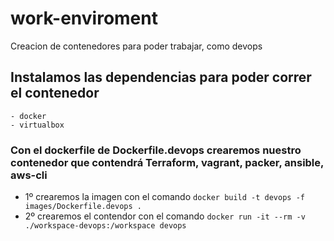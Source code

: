 # work-enviroment
Creacion de contenedores para poder trabajar, como devops

## Instalamos las dependencias para poder correr el contenedor 
 
    - docker 
    - virtualbox

### Con el dockerfile de Dockerfile.devops crearemos nuestro contenedor que contendrá Terraform, vagrant, packer, ansible, aws-cli

 - 1º crearemos la imagen con el comando ```docker build -t devops -f images/Dockerfile.devops .```
 - 2º crearemos el contendor con el comando ```docker run -it --rm -v ./workspace-devops:/workspace devops```
